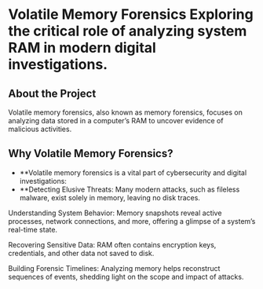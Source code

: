 # Volatile Memory Forensics Exploring the critical role of analyzing system RAM in modern digital investigations.

## About the Project
Volatile memory forensics, also known as memory forensics, focuses on analyzing data stored in a computer’s RAM to uncover evidence of malicious activities.
## Why Volatile Memory Forensics?

- **Volatile memory forensics is a vital part of cybersecurity and digital investigations:
- **Detecting Elusive Threats: Many modern attacks, such as fileless malware, exist solely in memory, leaving no disk traces.

Understanding System Behavior: Memory snapshots reveal active processes, network connections, and more, offering a glimpse of a system’s real-time state.

Recovering Sensitive Data: RAM often contains encryption keys, credentials, and other data not saved to disk.

Building Forensic Timelines: Analyzing memory helps reconstruct sequences of events, shedding light on the scope and impact of attacks.
